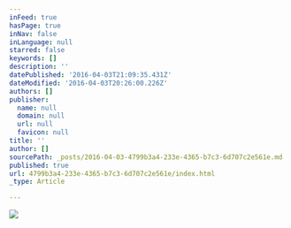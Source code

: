 ```yaml
---
inFeed: true
hasPage: true
inNav: false
inLanguage: null
starred: false
keywords: []
description: ''
datePublished: '2016-04-03T21:09:35.431Z'
dateModified: '2016-04-03T20:26:00.226Z'
authors: []
publisher:
  name: null
  domain: null
  url: null
  favicon: null
title: ''
author: []
sourcePath: _posts/2016-04-03-4799b3a4-233e-4365-b7c3-6d707c2e561e.md
published: true
url: 4799b3a4-233e-4365-b7c3-6d707c2e561e/index.html
_type: Article

---
```

![](https://the-grid-user-content.s3-us-west-2.amazonaws.com/8090d066-c16e-4a13-9997-e86e55af08ea.png)